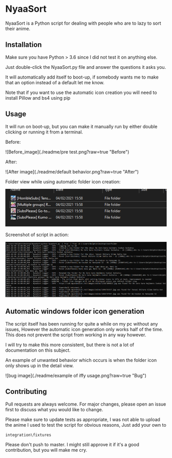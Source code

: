 # NyaaSort

NyaaSort is a Python script for dealing with people who are to lazy to sort their anime.

## Installation

Make sure you have Python > 3.6 since I did not test it on anything else.

Just double-click the NyaaSort.py file and answer the questions it asks you. 

It will automatically add itself to boot-up, if somebody wants me to make that an option instead of a default let me know. 

Note that if you want to use the automatic icon creation you will need to install Pillow and bs4 using pip
## Usage

It will run on boot-up, but you can make it manually run by either double clicking or running it from a terminal. 

Before:

![Before_image](./readme/pre test.png?raw=true "Before")

After: 

![After image](./readme/default behavior.png?raw=true "After")

Folder view while using automatic folder icon creation:

![After icon creation](./readme/correct.png?raw=true "After icon creation")

Screenshot of script in action:

![in action](./readme/usage.png?raw=true "Usage")
## Automatic windows folder icon generation
The script itself has been running for quite a while on my pc without any issues, However the automatic icon generation only works half of the time.
This does not prevent the script from working in any way however. 

I will try to make this more consistent, but there is not a lot of documentation on this subject.

An example of unwanted behavior which occurs is when the folder icon only shows up in the detail view.

![bug image](./readme/example of iffy usage.png?raw=true "Bug")

## Contributing
Pull requests are always welcome. For major changes, please open an issue first to discuss what you would like to change.

Please make sure to update tests as appropriate, I was not able to upload the anime I used to test the script for obvious reasons, Just add your own to 
```text
integration\fixtures
```

Please don't push to master. I might still approve it if it's a good contribution, but you will make me  cry. 
